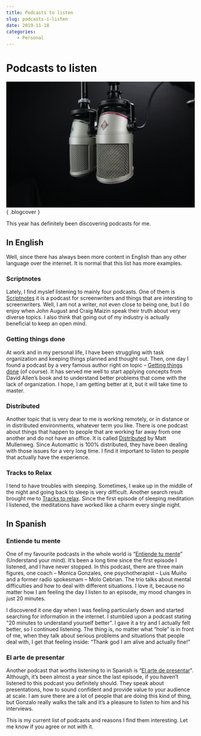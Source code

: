 ```yaml
---
title: Podcasts to listen
slug: podcasts-i-listen
date: 2019-11-18
categories: 
    - Personal
---
```


# Podcasts to listen

![podcasts image](../../img/blog/podcasts.webp){ .blogcover }

This year has definitely been discovering podcasts for me.
<!-- more -->

## In English

Well, since there has always been more content in English than any other language over the internet. It is normal that this list has more examples.

### Scriptnotes

Lately, I find myslef listening to mainly four podcasts. One of them is [Scriptnotes](https://johnaugust.com/podcast) it is a podcast for screenwriters and things that are intersting to screenwriters. Well, I am not a writer, not even close to being one, but I do enjoy when John August and Craig Maizin speak their truth about very diverse topics. I also think that going out of my industry is actually beneficial to keep an open mind.

### Getting things done

At work and in my personal life, I have been struggling with task organization and keeping things planned and thought out. Then, one day I found a podcast by a very famous author right on topic – [Getting things done](https://gettingthingsdone.com/category/podcast-2/) (of course). It has served me well to start applying concepts from David Allen’s book and to understand better problems that come with the lack of organization. I hope, I am getting better at it, but it will take time to master.

### Distributed

Another topic that is very dear to me is working remotely, or in distance or in distributed environments, whatever term you like. There is one podcast about things that happen to people that are working far away from one another and do not have an office. It is called [Distributed](https://distributed.blog/) by Matt Mullenweg. Since Automattic is 100% distributed, they have been dealing with those issues for a very long time. I find it important to listen to people that actually have the experience.

### Tracks to Relax

I tend to have troubles with sleeping. Sometimes, I wake up in the middle of the night and going back to sleep is very difficult. Another search result brought me to [Tracks to relax](https://www.trackstorelax.com/). Since the first episode of sleeping meditation I listened, the meditations have worked like a charm every single night.

## In Spanish 

### Entiende tu mente

One of my favourite podcasts in the whole world is “[Entiende tu mente](https://entiendetumente.info/category/blog/)” (Understand your mind). It’s been a long time since the first episode I listened, and I have never stopped. In this podcast, there are three main figures, one coach – Monica Gonzales, one psychotherapist – Luis Muiño and a former radio spokesmam – Molo Cebrian. The trio talks about mental difficulties and how to deal with different situations. I love it, because no matter how I am feeling the day I listen to an episode, my mood changes in just 20 minutes.

I discovered it one day when I was feeling particularly down and started searching for information in the internet. I stumbled upon a podcast stating “20 minutes to understand yourself better”. I gave it a try and I actually felt better, so I continued listening. The thing is, no matter what “hole” is in front of me, when they talk about serious problems and situations that people deal with, I get that feeling inside: “Thank god I am alive and actually fine!”

### El arte de presentar

Another podcast that worths listening to in Spanish is “[El arte de presentar](https://www.elartedepresentar.com/podcast/)“. Although, it’s been almost a year since the last episode, if you haven’t listened to this podcast you definitely should. They speak about presentations, how to sound confident and provide value to your audience at scale. I am sure there are a lot of people that are doing this kind of thing, but Gonzalo really walks the talk and it’s a pleasure to listen to him and his interviews.

This is my current list of podcasts and reasons I find them interesting. Let me know if you agree or not with it.